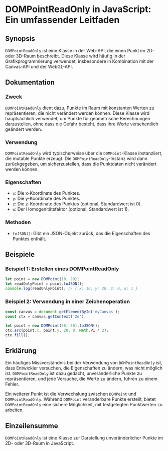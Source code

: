<!--
Meta Description: # DOMPointReadOnly in JavaScript: Ein umfassender Leitfaden ## Synopsis `DOMPointReadOnly` ist eine Klasse in der Web-API, die einen Punkt im 2D- oder...
Meta Keywords: die, dompointreadonly, ist, der, punkte
-->

# DOMPointReadOnly in JavaScript: Ein umfassender Leitfaden

## Synopsis
`DOMPointReadOnly` ist eine Klasse in der Web-API, die einen Punkt im 2D- oder 3D-Raum beschreibt. Diese Klasse wird häufig in der Grafikprogrammierung verwendet, insbesondere in Kombination mit der Canvas-API und der WebGL-API.

## Dokumentation
### Zweck
`DOMPointReadOnly` dient dazu, Punkte im Raum mit konstanten Werten zu repräsentieren, die nicht verändert werden können. Diese Klasse wird hauptsächlich verwendet, um Punkte für geometrische Berechnungen darzustellen, ohne dass die Gefahr besteht, dass ihre Werte versehentlich geändert werden.

### Verwendung
`DOMPointReadOnly` wird typischerweise über die `DOMPoint`-Klasse instanziiert, die mutable Punkte erzeugt. Die `DOMPointReadOnly`-Instanz wird dann zurückgegeben, um sicherzustellen, dass die Punktdaten nicht verändert werden können.

### Eigenschaften
- `x`: Die x-Koordinate des Punktes.
- `y`: Die y-Koordinate des Punktes.
- `z`: Die z-Koordinate des Punktes (optional, Standardwert ist 0).
- `w`: Der Homogenitätsfaktor (optional, Standardwert ist 1).

### Methoden
- `toJSON()`: Gibt ein JSON-Objekt zurück, das die Eigenschaften des Punktes enthält.

## Beispiele
### Beispiel 1: Erstellen eines DOMPointReadOnly
```javascript
let point = new DOMPoint(10, 20);
let readOnlyPoint = point.toJSON();
console.log(readOnlyPoint); // { x: 10, y: 20, z: 0, w: 1 }
```

### Beispiel 2: Verwendung in einer Zeichenoperation
```javascript
const canvas = document.getElementById('myCanvas');
const ctx = canvas.getContext('2d');

let point = new DOMPoint(50, 50).toJSON();
ctx.arc(point.x, point.y, 20, 0, Math.PI * 2);
ctx.fill();
```

## Erklärung
Ein häufiges Missverständnis bei der Verwendung von `DOMPointReadOnly` ist, dass Entwickler versuchen, die Eigenschaften zu ändern, was nicht möglich ist. `DOMPointReadOnly` ist dazu gedacht, unveränderliche Punkte zu repräsentieren, und jede Versuche, die Werte zu ändern, führen zu einem Fehler.

Ein weiterer Punkt ist die Verwechslung zwischen `DOMPoint` und `DOMPointReadOnly`. Während `DOMPoint` veränderbare Punkte erstellt, bietet `DOMPointReadOnly` eine sichere Möglichkeit, mit festgelegten Punktwerten zu arbeiten.

## Einzeilensumme
`DOMPointReadOnly` ist eine Klasse zur Darstellung unveränderlicher Punkte im 2D- oder 3D-Raum in JavaScript.